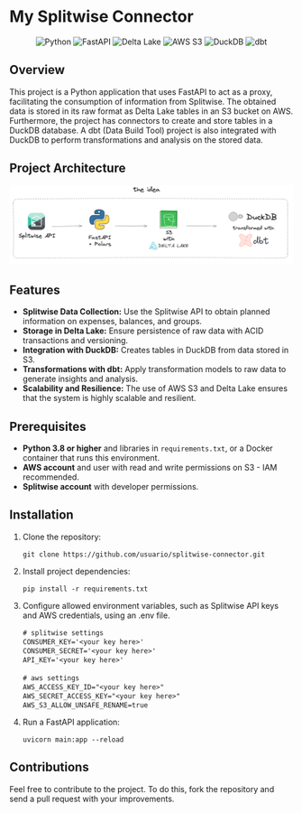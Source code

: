 # My Splitwise Connector

<style>
  a {
    text-decoration: none;
  }
</style>

<p align="center">
  <a href="https://www.python.org/" target="_blank">
    <img src="https://img.shields.io/badge/Python-3.8%2B-blue?logo=python" alt="Python">
  </a>
  <a href="https://fastapi.tiangolo.com/" target="_blank">
    <img src="https://img.shields.io/badge/FastAPI-0.70.0+-brightgreen?logo=fastapi" alt="FastAPI">
  </a>
  <a href="https://delta.io/" target="_blank">
    <img src="https://img.shields.io/badge/Delta_Lake-0.7.0+-blue?logo=delta" alt="Delta Lake">
  </a>
  <a href="https://aws.amazon.com/s3/" target="_blank">
    <img src="https://img.shields.io/badge/AWS%20S3-Storage-orange?logo=amazons3" alt="AWS S3">
  </a>
  <a href="https://duckdb.org/" target="_blank">
    <img src="https://img.shields.io/badge/DuckDB-Integration-yellow?logo=duckdb" alt="DuckDB">
  </a>
  <a href="https://www.getdbt.com/" target="_blank">
    <img src="https://img.shields.io/badge/dbt-0.19.0+-orange?logo=dbt" alt="dbt">
  </a>
</p>

## Overview

This project is a Python application that uses FastAPI to act as a proxy, facilitating the consumption of information from [Splitwise](https://splitwise.com). The obtained data is stored in its raw format as Delta Lake tables in an S3 bucket on AWS. Furthermore, the project has connectors to create and store tables in a DuckDB database. A dbt (Data Build Tool) project is also integrated with DuckDB to perform transformations and analysis on the stored data.

## Project Architecture

![Project Architecture](images/image-1.png)


## Features

- **Splitwise Data Collection:** Use the Splitwise API to obtain planned information on expenses, balances, and groups.
- **Storage in Delta Lake:** Ensure persistence of raw data with ACID transactions and versioning.
- **Integration with DuckDB:** Creates tables in DuckDB from data stored in S3.
- **Transformations with dbt:** Apply transformation models to raw data to generate insights and analysis.
- **Scalability and Resilience:** The use of AWS S3 and Delta Lake ensures that the system is highly scalable and resilient.

## Prerequisites

- **Python 3.8 or higher** and libraries in `requirements.txt`, or a Docker container that runs this environment.
- **AWS account** and user with read and write permissions on S3 - IAM recommended.
- **Splitwise account** with developer permissions.

## Installation

1. Clone the repository:
    ```
    git clone https://github.com/usuario/splitwise-connector.git
    ```

2. Install project dependencies:
    ```
    pip install -r requirements.txt
    ```

3. Configure allowed environment variables, such as Splitwise API keys and AWS credentials, using an .env file.
    ```
    # splitwise settings
    CONSUMER_KEY='<your key here>'
    CONSUMER_SECRET='<your key here>'
    API_KEY='<your key here>'

    # aws settings
    AWS_ACCESS_KEY_ID="<your key here>"
    AWS_SECRET_ACCESS_KEY="<your key here>"
    AWS_S3_ALLOW_UNSAFE_RENAME=true
    ```
4. Run a FastAPI application:
    ```
    uvicorn main:app --reload
    ```

## Contributions
Feel free to contribute to the project. To do this, fork the repository and send a pull request with your improvements.